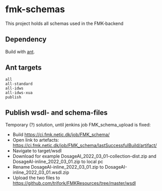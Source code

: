 # fmk-schemas

This project holds all schemas used in the FMK-backend

## Dependency

Build with [ant](https://ant.apache.org/bindownload.cgi).

## Ant targets

```
all
all-standard
all-idws
all-idws-xua
publish
```

## Publish wsdl- and schema-files

Temporary (?) solution, until jenkins job FMK_schema_upload is fixed:

- Build https://ci.fmk.netic.dk/job/FMK_schema/
- Open link to artefacts: https://ci.fmk.netic.dk/job/FMK_schema/lastSuccessfulBuild/artifact/
- Navigate to target/wsdl
- Download for example DosageAI_2022_03_01-collection-dist.zip and DosageAI-inline_2022_03_01.zip to local pc
- Rename DosageAI-inline_2022_03_01.zip to DosageAI-inline_2022_03_01.wsdl.zip
- Upload the two files to https://github.com/trifork/FMKResources/tree/master/wsdl